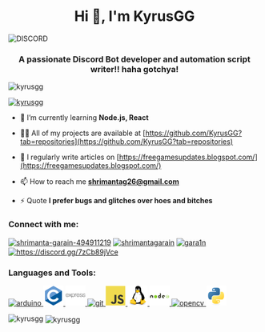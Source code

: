 <h1 align="center">Hi 👋, I'm KyrusGG</h1>

![DISCORD](https://discord.c99.nl/widget/theme-1/Kyrus#3440.png)

<h3 align="center">A passionate Discord Bot developer and automation script writer!! haha gotchya!</h3>

<p align="left"> <img src="https://komarev.com/ghpvc/?username=kyrusgg&label=Profile%20views&color=0e75b6&style=flat" alt="kyrusgg" /> </p>

<p align="left"> <a href="https://github.com/ryo-ma/github-profile-trophy"><img src="https://github-profile-trophy.vercel.app/?username=kyrusgg" alt="kyrusgg" /></a> </p>

- 🌱 I’m currently learning **Node.js, React**

- 👨‍💻 All of my projects are available at [https://github.com/KyrusGG?tab=repositories](https://github.com/KyrusGG?tab=repositories)

- 📝 I regularly write articles on [https://freegamesupdates.blogspot.com/](https://freegamesupdates.blogspot.com/)

- 📫 How to reach me **shrimantag26@gmail.com**

- ⚡ Quote **I prefer bugs and glitches over hoes and bitches**

<h3 align="left">Connect with me:</h3>
<p align="left">
<a href="https://linkedin.com/in/shrimanta-garain-494911219" target="blank"><img align="center" src="https://raw.githubusercontent.com/rahuldkjain/github-profile-readme-generator/master/src/images/icons/Social/linked-in-alt.svg" alt="shrimanta-garain-494911219" height="30" width="40" /></a>
<a href="https://fb.com/shrimantagarain" target="blank"><img align="center" src="https://raw.githubusercontent.com/rahuldkjain/github-profile-readme-generator/master/src/images/icons/Social/facebook.svg" alt="shrimantagarain" height="30" width="40" /></a>
<a href="https://instagram.com/gara1n" target="blank"><img align="center" src="https://raw.githubusercontent.com/rahuldkjain/github-profile-readme-generator/master/src/images/icons/Social/instagram.svg" alt="gara1n" height="30" width="40" /></a>
<a href="https://discord.gg/https://discord.gg/7zCb89jVce" target="blank"><img align="center" src="https://raw.githubusercontent.com/rahuldkjain/github-profile-readme-generator/master/src/images/icons/Social/discord.svg" alt="https://discord.gg/7zCb89jVce" height="30" width="40" /></a>
</p>

<h3 align="left">Languages and Tools:</h3>
<p align="left"> <a href="https://www.arduino.cc/" target="_blank"> <img src="https://cdn.worldvectorlogo.com/logos/arduino-1.svg" alt="arduino" width="40" height="40"/> </a> <a href="https://www.cprogramming.com/" target="_blank"> <img src="https://raw.githubusercontent.com/devicons/devicon/master/icons/c/c-original.svg" alt="c" width="40" height="40"/> </a> <a href="https://expressjs.com" target="_blank"> <img src="https://raw.githubusercontent.com/devicons/devicon/master/icons/express/express-original-wordmark.svg" alt="express" width="40" height="40"/> </a> <a href="https://git-scm.com/" target="_blank"> <img src="https://www.vectorlogo.zone/logos/git-scm/git-scm-icon.svg" alt="git" width="40" height="40"/> </a> <a href="https://developer.mozilla.org/en-US/docs/Web/JavaScript" target="_blank"> <img src="https://raw.githubusercontent.com/devicons/devicon/master/icons/javascript/javascript-original.svg" alt="javascript" width="40" height="40"/> </a> <a href="https://www.linux.org/" target="_blank"> <img src="https://raw.githubusercontent.com/devicons/devicon/master/icons/linux/linux-original.svg" alt="linux" width="40" height="40"/> </a> <a href="https://nodejs.org" target="_blank"> <img src="https://raw.githubusercontent.com/devicons/devicon/master/icons/nodejs/nodejs-original-wordmark.svg" alt="nodejs" width="40" height="40"/> </a> <a href="https://opencv.org/" target="_blank"> <img src="https://www.vectorlogo.zone/logos/opencv/opencv-icon.svg" alt="opencv" width="40" height="40"/> </a> <a href="https://www.python.org" target="_blank"> <img src="https://raw.githubusercontent.com/devicons/devicon/master/icons/python/python-original.svg" alt="python" width="40" height="40"/> </a> </p>

<p><img align="left" src="https://github-readme-stats.vercel.app/api/top-langs?username=kyrusgg&show_icons=true&locale=en&layout=compact" alt="kyrusgg" /></p>

<p>&nbsp;<img align="center" src="https://github-readme-stats.vercel.app/api?username=kyrusgg&show_icons=true&locale=en" alt="kyrusgg" /></p>
